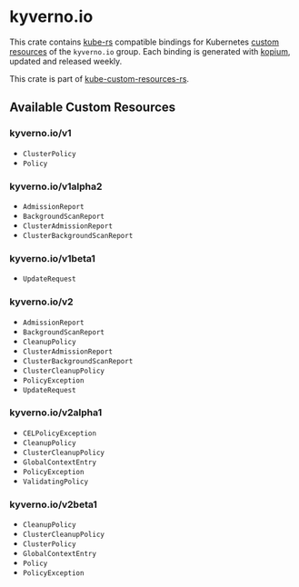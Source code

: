 <!--
SPDX-FileCopyrightText: The kube-custom-resources-rs Authors
SPDX-License-Identifier: 0BSD
 -->

# kyverno.io

This crate contains [kube-rs](https://kube.rs/) compatible bindings for Kubernetes [custom resources](https://kubernetes.io/docs/tasks/extend-kubernetes/custom-resources/custom-resource-definitions/) of the `kyverno.io` group. Each binding is generated with [kopium](https://github.com/kube-rs/kopium), updated and released weekly.

This crate is part of [kube-custom-resources-rs](https://github.com/metio/kube-custom-resources-rs).

## Available Custom Resources

### kyverno.io/v1
- `ClusterPolicy`
- `Policy`
### kyverno.io/v1alpha2
- `AdmissionReport`
- `BackgroundScanReport`
- `ClusterAdmissionReport`
- `ClusterBackgroundScanReport`
### kyverno.io/v1beta1
- `UpdateRequest`
### kyverno.io/v2
- `AdmissionReport`
- `BackgroundScanReport`
- `CleanupPolicy`
- `ClusterAdmissionReport`
- `ClusterBackgroundScanReport`
- `ClusterCleanupPolicy`
- `PolicyException`
- `UpdateRequest`
### kyverno.io/v2alpha1
- `CELPolicyException`
- `CleanupPolicy`
- `ClusterCleanupPolicy`
- `GlobalContextEntry`
- `PolicyException`
- `ValidatingPolicy`
### kyverno.io/v2beta1
- `CleanupPolicy`
- `ClusterCleanupPolicy`
- `ClusterPolicy`
- `GlobalContextEntry`
- `Policy`
- `PolicyException`
